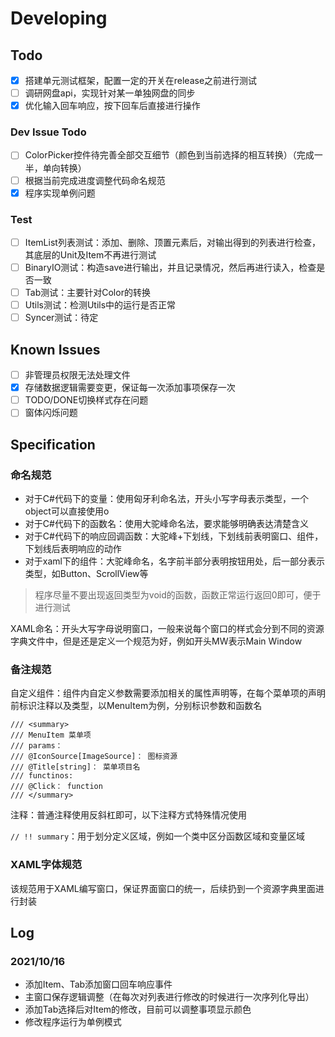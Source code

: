 # Developing

## Todo

- [x] 搭建单元测试框架，配置一定的开关在release之前进行测试
- [ ] 调研网盘api，实现针对某一单独网盘的同步
- [x] 优化输入回车响应，按下回车后直接进行操作

### Dev Issue Todo

- [ ] ColorPicker控件待完善全部交互细节（颜色到当前选择的相互转换）（完成一半，单向转换）
- [ ] 根据当前完成进度调整代码命名规范
- [x] 程序实现单例问题

### Test

- [ ] ItemList列表测试：添加、删除、顶置元素后，对输出得到的列表进行检查，其底层的Unit及Item不再进行测试
- [ ] BinaryIO测试：构造save进行输出，并且记录情况，然后再进行读入，检查是否一致
- [ ] Tab测试：主要针对Color的转换
- [ ] Utils测试：检测Utils中的运行是否正常
- [ ] Syncer测试：待定

## Known Issues

- [ ] 非管理员权限无法处理文件
- [x] 存储数据逻辑需要变更，保证每一次添加事项保存一次
- [ ] TODO/DONE切换样式存在问题
- [ ] 窗体闪烁问题

## Specification

### 命名规范

* 对于C#代码下的变量：使用匈牙利命名法，开头小写字母表示类型，一个object可以直接使用o
* 对于C#代码下的函数名：使用大驼峰命名法，要求能够明确表达清楚含义
* 对于C#代码下的响应回调函数：大驼峰+下划线，下划线前表明窗口、组件，下划线后表明响应的动作
* 对于xaml下的组件：大驼峰命名，名字前半部分表明按钮用处，后一部分表示类型，如Button、ScrollView等

> 程序尽量不要出现返回类型为void的函数，函数正常运行返回0即可，便于进行测试

XAML命名：开头大写字母说明窗口，一般来说每个窗口的样式会分到不同的资源字典文件中，但是还是定义一个规范为好，例如开头MW表示Main Window

### 备注规范

自定义组件：组件内自定义参数需要添加相关的属性声明等，在每个菜单项的声明前标识注释以及类型，以MenuItem为例，分别标识参数和函数名

```
/// <summary>
/// MenuItem 菜单项
/// params：
/// @IconSource[ImageSource]： 图标资源
/// @Title[string]： 菜单项目名
/// functinos:
/// @Click： function
/// </summary>
```

注释：普通注释使用反斜杠即可，以下注释方式特殊情况使用

`// !! summary`：用于划分定义区域，例如一个类中区分函数区域和变量区域

### XAML字体规范 

该规范用于XAML编写窗口，保证界面窗口的统一，后续扔到一个资源字典里面进行封装

## 

## Log

### 2021/10/16

* 添加Item、Tab添加窗口回车响应事件
* 主窗口保存逻辑调整（在每次对列表进行修改的时候进行一次序列化导出）
* 添加Tab选择后对Item的修改，目前可以调整事项显示颜色
* 修改程序运行为单例模式